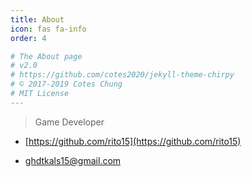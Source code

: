 ```yaml
---
title: About
icon: fas fa-info
order: 4

# The About page
# v2.0
# https://github.com/cotes2020/jekyll-theme-chirpy
# © 2017-2019 Cotes Chung
# MIT License
---
```



> Game Developer

- [https://github.com/rito15](https://github.com/rito15)

- ghdtkals15@gmail.com